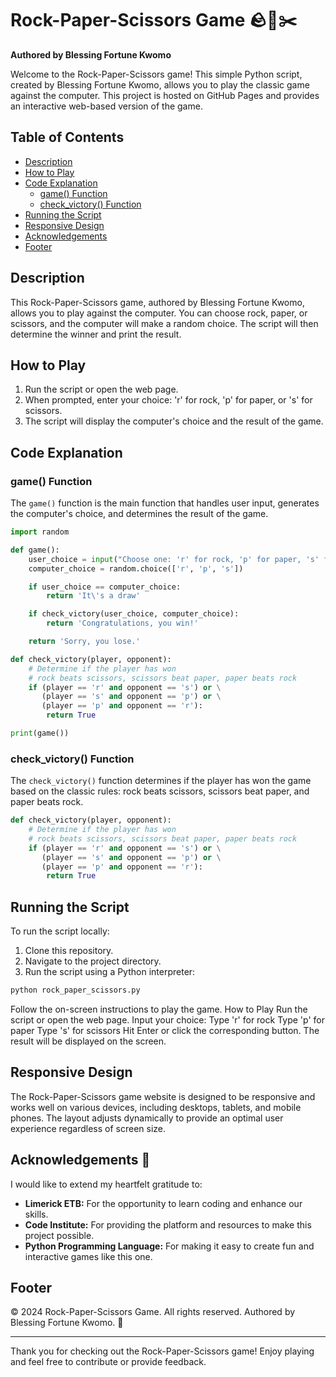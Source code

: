 

# Rock-Paper-Scissors Game 🪨📄✂️

**Authored by Blessing Fortune Kwomo**

Welcome to the Rock-Paper-Scissors game! This simple Python script, created by Blessing Fortune Kwomo, allows you to play the classic game against the computer. This project is hosted on GitHub Pages and provides an interactive web-based version of the game.

## Table of Contents

- [Description](#description)
- [How to Play](#how-to-play)
- [Code Explanation](#code-explanation)
  - [game() Function](#game-function)
  - [check_victory() Function](#check_victory-function)
- [Running the Script](#running-the-script)
- [Responsive Design](#responsive-design)
- [Acknowledgements](#acknowledgements)
- [Footer](#footer)

## Description

This Rock-Paper-Scissors game, authored by Blessing Fortune Kwomo, allows you to play against the computer. You can choose rock, paper, or scissors, and the computer will make a random choice. The script will then determine the winner and print the result.

## How to Play

1. Run the script or open the web page.
2. When prompted, enter your choice: 'r' for rock, 'p' for paper, or 's' for scissors.
3. The script will display the computer's choice and the result of the game.

## Code Explanation

### game() Function

The `game()` function is the main function that handles user input, generates the computer's choice, and determines the result of the game.

```python
import random

def game():
    user_choice = input("Choose one: 'r' for rock, 'p' for paper, 's' for scissors\n")
    computer_choice = random.choice(['r', 'p', 's'])

    if user_choice == computer_choice:
        return 'It\'s a draw'

    if check_victory(user_choice, computer_choice):
        return 'Congratulations, you win!'

    return 'Sorry, you lose.'

def check_victory(player, opponent):
    # Determine if the player has won
    # rock beats scissors, scissors beat paper, paper beats rock
    if (player == 'r' and opponent == 's') or \
       (player == 's' and opponent == 'p') or \
       (player == 'p' and opponent == 'r'):
        return True

print(game())
```

### check_victory() Function

The `check_victory()` function determines if the player has won the game based on the classic rules: rock beats scissors, scissors beat paper, and paper beats rock.

```python
def check_victory(player, opponent):
    # Determine if the player has won
    # rock beats scissors, scissors beat paper, paper beats rock
    if (player == 'r' and opponent == 's') or \
       (player == 's' and opponent == 'p') or \
       (player == 'p' and opponent == 'r'):
        return True
```

## Running the Script

To run the script locally:

1. Clone this repository.
2. Navigate to the project directory.
3. Run the script using a Python interpreter:

```bash
python rock_paper_scissors.py
```

Follow the on-screen instructions to play the game.
How to Play
Run the script or open the web page.
Input your choice:
Type 'r' for rock
Type 'p' for paper
Type 's' for scissors
Hit Enter or click the corresponding button.
The result will be displayed on the screen.

## Responsive Design

The Rock-Paper-Scissors game website is designed to be responsive and works well on various devices, including desktops, tablets, and mobile phones. The layout adjusts dynamically to provide an optimal user experience regardless of screen size.

## Acknowledgements 🙏

I would like to extend my heartfelt gratitude to:

- **Limerick ETB:** For the opportunity to learn coding and enhance our skills.
- **Code Institute:** For providing the platform and resources to make this project possible.
- **Python Programming Language:** For making it easy to create fun and interactive games like this one.

## Footer

&copy; 2024 Rock-Paper-Scissors Game. All rights reserved. Authored by Blessing Fortune Kwomo. 🌟

---

Thank you for checking out the Rock-Paper-Scissors game! Enjoy playing and feel free to contribute or provide feedback.

